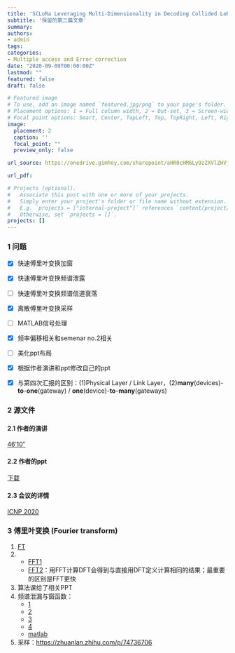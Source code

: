 ```yaml
---
title: 'SCLoRa Leveraging Multi-Dimensionality in Decoding Collided LoRa Transmissions'
subtitle: '保留的第二篇文章'
summary: 
authors:
- admin
tags:
categories:
- Multiple access and Error correction
date: "2020-09-09T00:00:00Z"
lastmod: ""
featured: false
draft: false

# Featured image
# To use, add an image named `featured.jpg/png` to your page's folder.
# Placement options: 1 = Full column width, 2 = Out-set, 3 = Screen-width
# Focal point options: Smart, Center, TopLeft, Top, TopRight, Left, Right, BottomLeft, Bottom, BottomRight
image:
  placement: 2
  caption: ''
  focal_point: ""
  preview_only: false

url_source: https://onedrive.gimhoy.com/sharepoint/aHR0cHM6Ly9zZXVlZHVjbjEtbXkuc2hhcmVwb2ludC5jb20vOmI6L2cvcGVyc29uYWwvMjIwMjA0NjAxX3NldV9lZHVfY24vRVdGYnVIUlBydUpDcXRQWUE4X0E3NFFCUmdNWHhxdTN3dFhJYnNMN0tmc2lwdz9lPXV4ekwwZw==.mp3

url_pdf: 

# Projects (optional).
#   Associate this post with one or more of your projects.
#   Simply enter your project's folder or file name without extension.
#   E.g. `projects = ["internal-project"]` references `content/project/deep-learning/index.md`.
#   Otherwise, set `projects = []`.
projects: []
---
```

<!--more-->

### 1 问题

- [x] 快速傅里叶变换加窗
- [x] 快速傅里叶变换频谱泄露
- [ ] 快速傅里叶变换频谱信道衰落
- [x] 离散傅里叶变换采样
- [ ] MATLAB信号处理
- [x] 频率偏移相关和semenar no.2相关
- [ ] 美化ppt布局
- [x] 根据作者演讲和ppt修改自己的ppt
- [x] 与第四次汇报的区别：(1)Physical Layer / Link Layer，(2)**many**(devices)-**to**-**one**(gateway) / **one**(device)-**to**-**many**(gateways)


### 2 源文件


#### 2.1 作者的演讲
[46′10″](https://www.youtube.com/watch?v=Fnw-Qz6QyLc&feature=youtu.be)

#### 2.2 作者的ppt
[下载](https://onedrive.gimhoy.com/sharepoint/aHR0cHM6Ly9zZXVlZHVjbjEtbXkuc2hhcmVwb2ludC5jb20vOnA6L2cvcGVyc29uYWwvMjIwMjA0NjAxX3NldV9lZHVfY24vRWNnWW1PV1dLVGxJZ2dpOFMza3kxRGtCS1BYaDZ2R0pOMS1KS1NKY1RiMnFndz9lPVdLd3RCUg==.mp3)

#### 2.3 会议的详情 
[ICNP 2020](https://icnp20.cs.ucr.edu/program.html#posterdemo)

### 3 傅里叶变换 (Fourier transform)
1. [FT](https://www.jianshu.com/p/4cb34e716fd1)
2. - [FFT1](https://blog.csdn.net/shenziheng1/article/details/52891807)
   - [FFT2](https://zh.wikipedia.org/wiki/%E5%BF%AB%E9%80%9F%E5%82%85%E9%87%8C%E5%8F%B6%E5%8F%98%E6%8D%A2)：用FFT计算DFT会得到与直接用DFT定义计算相同的结果；最重要的区别是FFT更快
3. 算法课给了相关PPT
4. 频谱泄漏与窗函数：
   - [1](https://zhuanlan.zhihu.com/p/24318554)
   - [2](https://zhuanlan.zhihu.com/p/77275353)
   - [3](https://books.google.com.sg/books?id=zqsLHyQFu5wC&pg=PA118&lpg=PA118&dq=%E9%A2%91%E8%B0%B1%E6%B3%84%E6%BC%8F&source=bl&ots=5GNlc_x05D&sig=ACfU3U29UElO5Mm5FcMRDefZNXwDLBFfwg&hl=zh-CN&sa=X&ved=2ahUKEwiazNCh6L3tAhXww4sBHU-sC68Q6AEwBHoECAUQAg#v=onepage&q=%E9%A2%91%E8%B0%B1%E6%B3%84%E6%BC%8F&f=false)
   - [4](https://zhidao.baidu.com/question/514716417.html)
   - [matlab](https://au.mathworks.com/matlabcentral/answers/435508-how-can-i-get-proper-length-of-fft)
5. 采样：https://zhuanlan.zhihu.com/p/74736706
